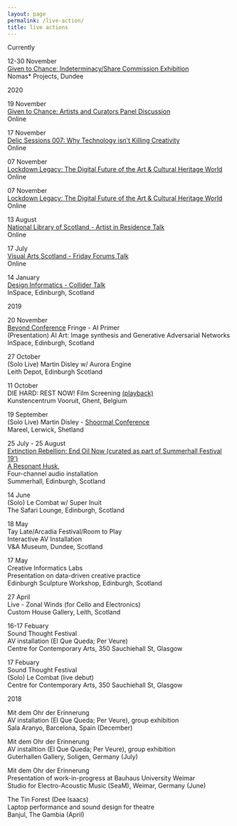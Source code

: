 ```yaml
---
layout: page
permalink: /live-action/
title: live actions
---
```


Currently

12-30 November<br/>
[Given to Chance: Indeterminacy/Share Commission Exhibition](https://indeterminacy.ac.uk/events/given-to-chance-exhibition/)<br/>
Nomas* Projects, Dundee<br/>


2020

19 November<br/>
[Given to Chance: Artists and Curators Panel Discussion](https://www.eventbrite.co.uk/e/given-to-chance-artists-and-curators-panel-discussion-tickets-128141270991)<br/>
Online<br/>

17 November<br/>
[Delic Sessions 007: Why Technology isn't Killing Creativity](https://www.blog.delic.network/sessions)<br/>
Online<br/>

07 November<br/>
[Lockdown Legacy: The Digital Future of the Art & Cultural Heritage World](https://www.eventbrite.com/e/lockdown-legacy-the-digital-future-of-the-art-cultural-heritage-world-tickets-124267895621#)<br/>
Online<br/>

07 November<br/>
[Lockdown Legacy: The Digital Future of the Art & Cultural Heritage World](https://www.eventbrite.com/e/lockdown-legacy-the-digital-future-of-the-art-cultural-heritage-world-tickets-124267895621#)<br/>
Online<br/>

13 August<br/>
[National Library of Scotland - Artist in Residence Talk](https://www.eventbrite.co.uk/e/art-and-ai-mapping-imaginary-worlds-tickets-115994521737#)<br/>
Online<br/>

17 July<br/>
[Visual Arts Scotland - Friday Forums Talk](https://www.eventbrite.co.uk/e/friday-forum-12-tickets-113885456466#)<br/>
Online<br/>

14 January<br/>
[Design Informatics - Collider Talk](https://www.eventbrite.co.uk/e/collider-digitising-our-world-heritage-site-tickets-77082609159#)<br/>
InSpace, Edinburgh, Scotland<br/>

2019

20 November<br/>
[Beyond Conference](https://beyondconference.org/) Fringe - AI Primer<br/>
(Presentation) AI Art: Image synthesis and Generative Adversarial Networks<br/>
InSpace, Edinburgh, Scotland<br/>

27 October<br/>
(Solo Live) Martin Disley w/ Aurora Engine<br/>
Leith Depot, Edinburgh Scotland<br/>

11 October<br/>
DIE HARD: REST NOW! Film Screening [(playback)](https://www.martindisley.co.uk/rest-now-die-hard/)<br/>
Kunstencentrum Vooruit, Ghent, Belgium<br/>

19 September<br/>
(Solo Live) Martin Disley - [Shoormal Conference](https://www.shetlandarts.org/our-work/commissions/shoormal-conference-commissions/martin-disley)<br/>
Mareel, Lerwick, Shetland<br/>

25 July - 25 August<br/>
[Extinction Rebellion: End Oil Now (curated as part of Summerhall Festival 19')](https://festival19.summerhall.co.uk/exhibition/extinction-rebellion/)<br/>
[A Resonant Husk](https://www.martindisley.co.uk/a-resonant-husk/),<br/>
Four-channel audio installation<br/>
Summerhall, Edinburgh, Scotland<br/>

14 June<br/>
(Solo) Le Combat w/ Super Inuit<br/>
The Safari Lounge, Edinburgh, Scotland<br/>

18 May<br/>
Tay Late/Arcadia Festival/Room to Play<br/>
Interactive AV Installation<br/>
V&A Museum, Dundee, Scotland<br/>

17 May<br/>
Creative Informatics Labs<br/>
Presentation on data-driven creative practice<br/>
Edinburgh Sculpture Workshop, Edinburgh, Scotland<br/>

27 April<br/>
Live - Zonal Winds (for Cello and Electronics)<br/>
Custom House Gallery, Leith, Scotland<br/>

16-17 Febuary<br/>
Sound Thought Festival<br/>
AV installation (El Que Queda; Per Veure)<br/>
Centre for Contemporary Arts, 350 Sauchiehall St, Glasgow

17 Febuary<br/>
Sound Thought Festival<br/>
(Solo) Le Combat (live debut)<br/>
Centre for Contemporary Arts, 350 Sauchiehall St, Glasgow


2018

Mit dem Ohr der Erinnerung<br/>
AV installation (El Que Queda; Per Veure), group exhibition<br/>
Sala Aranyo, Barcelona, Spain (December)

Mit dem Ohr der Erinnerung<br/>
AV installtion (El Que Queda; Per Veure), group exhibition<br/>
Guterhallen Gallery, Soligen, Germany (July)

Mit dem Ohr der Erinnerung<br/>
Presentation of work-in-progress at Bauhaus University Weimar<br/>
Studio for Electro-Acoustic Music (SeaM), Weimar, Germany (June)

The Tin Forest (Dee Isaacs)<br/>
Laptop performance and sound design for theatre<br/>
Banjul, The Gambia (April)
